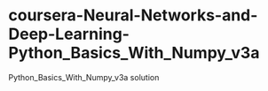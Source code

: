 # coursera-Neural-Networks-and-Deep-Learning-Python_Basics_With_Numpy_v3a
Python_Basics_With_Numpy_v3a solution
